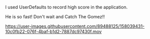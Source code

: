 I used UserDefaults to record high score in the application.


He is so fast! Don't wait and Catch The Gomez!!


https://user-images.githubusercontent.com/89488125/158039431-10c0fb22-076f-4baf-b1d2-7887dc97430f.mov

